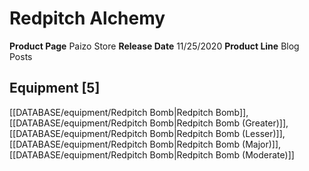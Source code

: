 ﻿---
id: '56'
name: Redpitch Alchemy
rarity: Common
rus_type_level: null
source: null
trait: null
type: Source

---
# Redpitch Alchemy

**Product Page** Paizo Store
**Release Date** 11/25/2020
**Product Line** Blog Posts

## Equipment [5]

[[DATABASE/equipment/Redpitch Bomb|Redpitch Bomb]], [[DATABASE/equipment/Redpitch Bomb|Redpitch Bomb (Greater)]], [[DATABASE/equipment/Redpitch Bomb|Redpitch Bomb (Lesser)]], [[DATABASE/equipment/Redpitch Bomb|Redpitch Bomb (Major)]], [[DATABASE/equipment/Redpitch Bomb|Redpitch Bomb (Moderate)]]